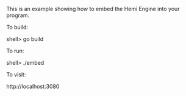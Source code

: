 This is an example showing how to embed the Hemi Engine into your program.

To build:

  shell> go build

To run:

  shell> ./embed

To visit:

  http://localhost:3080

